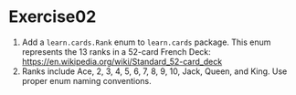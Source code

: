 # Exercise02

1. Add a `learn.cards.Rank` enum to `learn.cards` package. 
This enum represents the 13 ranks in a 52-card French Deck: https://en.wikipedia.org/wiki/Standard_52-card_deck
2. Ranks include Ace, 2, 3, 4, 5, 6, 7, 8, 9, 10, Jack, Queen, and King. Use proper enum naming conventions.